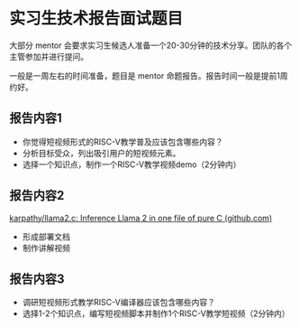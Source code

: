 # 实习生技术报告面试题目

大部分 mentor 会要求实习生候选人准备一个20-30分钟的技术分享。团队的各个主管参加并进行提问。

一般是一周左右的时间准备，题目是 mentor 命题报告。报告时间一般是提前1周约好。

## 报告内容1

- 你觉得短视频形式的RISC-V教学普及应该包含哪些内容？
- 分析目标受众，列出吸引用户的短视频元素。
- 选择一个知识点，制作一个RISC-V教学视频demo（2分钟内）

## 报告内容2

[karpathy/llama2.c: Inference Llama 2 in one file of pure C (github.com)](https://github.com/karpathy/llama2.c)

- 形成部署文档
- 制作讲解视频

## 报告内容3

- 调研短视频形式教学RISC-V编译器应该包含哪些内容？
- 选择1-2个知识点，编写短视频脚本并制作1个RISC-V教学短视频（2分钟内）